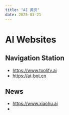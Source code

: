 ```yaml
---
title: "AI 黄页"
date: 2025-03-21
---
```


# AI Websites

## Navigation Station

- https://www.toolify.ai
- https://ai-bot.cn

## News

- https://www.xiaohu.ai
- 